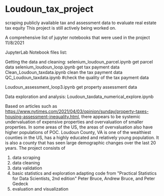# Loudoun_tax_project
scraping publicly available tax and assessment data to evaluate real estate tax equity
This project is still actively being worked on.
 
 A comprehensive list of jupyter notebooks that were used in the project
 11/8/2021
 
JupyterLab Notebook files list:

Getting the data and cleaning:
selenium_loudoun_parcel.ipynb
	get parcel data
selenium_loudoun_loop.ipynb
	get tax payment data
Clean_Loudoun_taxdata.ipynb
	clean the tax payment data
QC_Loudoun_taxdata.ipynb
	#check the quality of the tax payment data

Loudoun_assessment_loop3.ipynb
	get property assessment data

Data exploration and analysis:
Loudoun_taxdata_numerical_explore.ipynb

Based on articles such as https://www.nytimes.com/2021/04/03/opinion/sunday/property-taxes-housing-assessment-inequality.html, 
there appears to be systemic undervaluation of expensive properties and overvaluation of smaller properties. In some areas
of the US, the areas of overvaluation also have higher populations of POC.  Loudoun County, VA is one of the wealthiest counties in 
the US, has a highly educated and relatively young population. It is also a county that has seen large demographic changes over the last 
20 years. 
The project consists of 
  1) data scraping
  2) data cleaning
  3) data validation
  4) basic statistics and exploration adapting code from "Practical Statistics for Data Scientists, 2nd edition" Peter Bruce, Andrew Bruce, and Peter Gedeck
  5) evaluation and visualization
